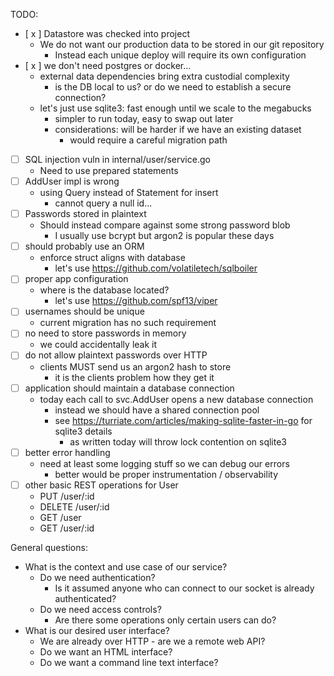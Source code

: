 TODO:

- [ x ] Datastore was checked into project
  - We do not want our production data to be stored in our git repository
    - Instead each unique deploy will require its own configuration
- [ x ] we don't need postgres or docker...
  - external data dependencies bring extra custodial complexity
    - is the DB local to us? or do we need to establish a secure connection?
  - let's just use sqlite3: fast enough until we scale to the megabucks
    - simpler to run today, easy to swap out later
    - considerations: will be harder if we have an existing dataset
      - would require a careful migration path
- [ ] SQL injection vuln in internal/user/service.go
  - Need to use prepared statements
- [ ] AddUser impl is wrong
  - using Query instead of Statement for insert
    - cannot query a null id...
- [ ] Passwords stored in plaintext
  - Should instead compare against some strong password blob
    - I usually use bcrypt but argon2 is popular these days
- [ ] should probably use an ORM
  - enforce struct aligns with database
    - let's use https://github.com/volatiletech/sqlboiler
- [ ] proper app configuration
  - where is the database located?
    - let's use https://github.com/spf13/viper 
- [ ] usernames should be unique
  - current migration has no such requirement
- [ ] no need to store passwords in memory
  - we could accidentally leak it
- [ ] do not allow plaintext passwords over HTTP
  - clients MUST send us an argon2 hash to store
    - it is the clients problem how they get it
- [ ] application should maintain a database connection
  - today each call to svc.AddUser opens a new database connection
    - instead we should have a shared connection pool
    - see https://turriate.com/articles/making-sqlite-faster-in-go for sqlite3 details
      - as written today will throw lock contention on sqlite3
- [ ] better error handling
  - need at least some logging stuff so we can debug our errors
    - better would be proper instrumentation / observability
- [ ] other basic REST operations for User
  - PUT /user/:id
  - DELETE /user/:id
  - GET /user 
  - GET /user/:id

General questions:

- What is the context and use case of our service?
  - Do we need authentication?
    - Is it assumed anyone who can connect to our socket is already authenticated?
  - Do we need access controls?
    - Are there some operations only certain users can do?
- What is our desired user interface?
  - We are already over HTTP - are we a remote web API?
  - Do we want an HTML interface?
  - Do we want a command line text interface?
